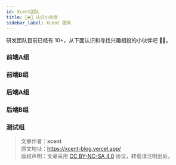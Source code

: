 ```yaml
---
id: Xcent团队
title: 👨‍❤️‍👨 认识小伙伴
sidebar_label: Xcent 团队
---
```


研发团队目前已经有 10+，从下面认识和寻找兴趣相投的小伙伴吧 🤩🤩。

### 前端A组 


### 前端B组


### 后端A组


### 后端B组 


### 测试组
 


> 文章作者：**xcent**  
> 原文地址：<https://xcent-blog.vercel.app/>  
> 版权声明：文章采用 [CC BY-NC-SA 4.0](https://creativecommons.org/licenses/by/4.0/deed.zh) 协议，转载请注明出处。
